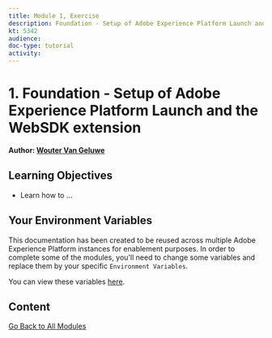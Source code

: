 ```yaml
---
title: Module 1, Exercise
description: Foundation - Setup of Adobe Experience Platform Launch and the WebSDK extension
kt: 5342
audience: 
doc-type: tutorial
activity: 
---
```


# 1. Foundation - Setup of Adobe Experience Platform Launch and the WebSDK extension

**Author: [Wouter Van Geluwe](https://www.linkedin.com/in/woutervangeluwe/)**

## Learning Objectives

- Learn how to ...

## Your Environment Variables

This documentation has been created to be reused across multiple Adobe Experience Platform instances for enablement purposes.
In order to complete some of the modules, you'll need to change some variables and replace them by your specific ``Environment Variables``.

You can view these variables [here](../../environment.md).

## Content

[Go Back to All Modules](../../README.md)
